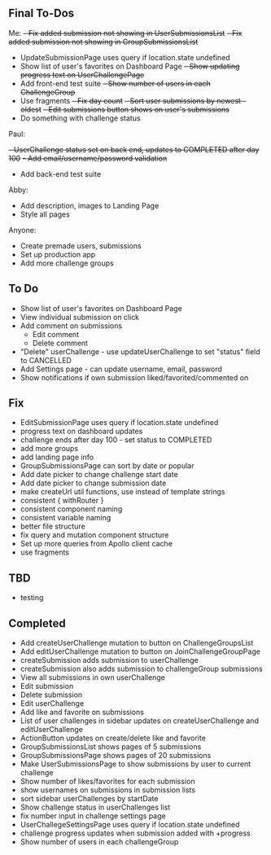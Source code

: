 ## Final To-Dos

Me:
~~- Fix added submission not showing in UserSubmissionsList~~
~~- Fix added submission not showing in GroupSubmissionsList~~

- UpdateSubmissionPage uses query if location.state undefined
- Show list of user's favorites on Dashboard Page
  ~~- Show updating progress text on UserChallengePage~~
- Add front-end test suite
  ~~- Show number of users in each ChallengeGroup~~
- Use fragments
  ~~- Fix day count~~
  ~~- Sort user submissions by newest - oldest~~
  ~~- Edit submissions button shows on user's submissions~~
- Do something with challenge status

Paul:

~~- UserChallenge status set on back end, updates to COMPLETED after day 100~~
~~- Add email/username/password validation~~

- Add back-end test suite

Abby:

- Add description, images to Landing Page
- Style all pages

Anyone:

- Create premade users, submissions
- Set up production app
- Add more challenge groups

## To Do

- Show list of user's favorites on Dashboard Page
- View individual submission on click
- Add comment on submissions
  - Edit comment
  - Delete comment
- "Delete" userChallenge - use updateUserChallenge to set "status" field to CANCELLED
- Add Settings page - can update username, email, password
- Show notifications if own submission liked/favorited/commented on

## Fix

- EditSubmissionPage uses query if location.state undefined
- progress text on dashboard updates
- challenge ends after day 100 - set status to COMPLETED
- add more groups
- add landing page info
- GroupSubmissionsPage can sort by date or popular
- Add date picker to change challenge start date
- Add date picker to change submission date
- make createUrl util functions, use instead of template strings
- consistent { withRouter }
- consistent component naming
- consistent variable naming
- better file structure
- fix query and mutation component structure
- Set up more queries from Apollo client cache
- use fragments

## TBD

- testing

## Completed

- Add createUserChallenge mutation to button on ChallengeGroupsList
- Add editUserChallenge mutation to button on JoinChallengeGroupPage
- createSubmission adds submission to userChallenge
- createSubmission also adds submission to challengeGroup submissions
- View all submissions in own userChallenge
- Edit submission
- Delete submission
- Edit userChallenge
- Add like and favorite on submissions
- List of user challenges in sidebar updates on createUserChallenge and editUserChallenge
- ActionButton updates on create/delete like and favorite
- GroupSubmissionsList shows pages of 5 submissions
- GroupSubmissionsPage shows pages of 20 submissions
- Make UserSubmissionsPage to show submissions by user to current challenge
- Show number of likes/favorites for each submission
- show usernames on submissions in submission lists
- sort sidebar userChallenges by startDate
- Show challenge status in userChallenges list
- fix number input in challenge settings page
- UserChallegeSettingsPage uses query if location.state undefined
- challenge progress updates when submission added with +progress
- Show number of users in each challengeGroup
